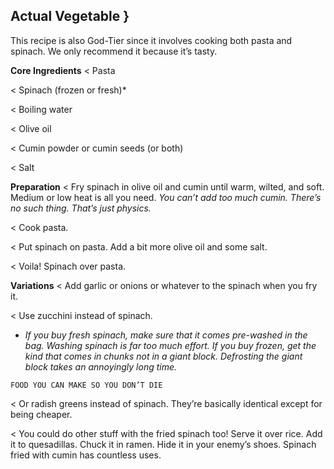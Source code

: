 ## Actual Vegetable }

This recipe is also God-Tier since it involves cooking both pasta and spinach.
We only recommend it because it’s tasty.

**Core Ingredients**
< Pasta

< Spinach (frozen or fresh)*

< Boiling water

< Olive oil

< Cumin powder or cumin seeds (or both)

< Salt

**Preparation**
< Fry spinach in olive oil and cumin until warm, wilted, and soft. Medium
or low heat is all you need. _You can’t add too much cumin. There’s no such
thing. That’s just physics._

< Cook pasta.

< Put spinach on pasta. Add a bit more olive oil and some salt.

< Voila! Spinach over pasta.

**Variations**
< Add garlic or onions or whatever to the spinach when you fry it.

< Use zucchini instead of spinach.

* _If you buy fresh spinach, make sure that it comes pre-washed in the bag. Washing
spinach is far too much effort. If you buy frozen, get the kind that comes in chunks
not in a giant block. Defrosting the giant block takes an annoyingly long time._


```
FOOD YOU CAN MAKE SO YOU DON’T DIE
```
< Or radish greens instead of spinach. They’re basically identical except for
being cheaper.

< You could do other stuff with the fried spinach too! Serve it over rice.
Add it to quesadillas. Chuck it in ramen. Hide it in your enemy’s shoes.
Spinach fried with cumin has countless uses.